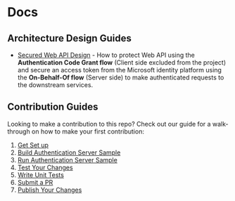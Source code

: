 # Docs

## Architecture Design Guides

- [Secured Web API Design](./design-guides/Secured-Web-API-Design.md) - How to protect Web API using the **Authentication Code Grant flow** (Client side excluded from the project) and secure an access token from the Microsoft identity platform using the **On-Behalf-Of flow** (Server side) to make authenticated requests to the downstream services.

## Contribution Guides

Looking to make a contribution to this repo? Check out our guide for a walk-through on how to make your first contribution:

1. [Get Set up](<./contribution-guides/1. get-set-up.md>)
2. [Build Authentication Server Sample](<./contribution-guides/2. build-authentication-server-sample.md>)
3. [Run Authentication Server Sample](<./contribution-guides/3. run-authentication-server-sample.md>)
4. [Test Your Changes](<./contribution-guides/4. test-your-changes.md>)
5. [Write Unit Tests](<./contribution-guides/5. write-unit-tests.md>)
6. [Submit a PR](<./contribution-guides/6. submit-a-pr.md>)
7. [Publish Your Changes](<./contribution-guides/7. publish-your-changes.md>)


